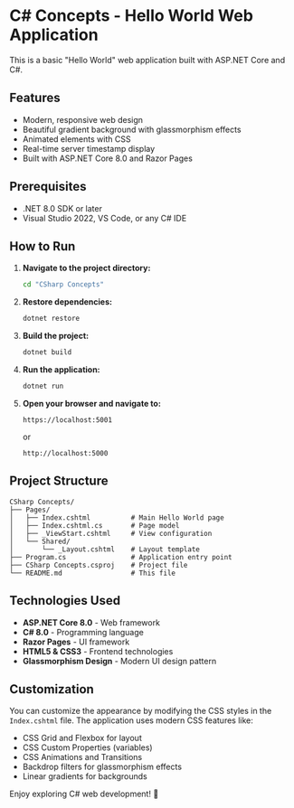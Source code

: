 # C# Concepts - Hello World Web Application

This is a basic "Hello World" web application built with ASP.NET Core and C#.

## Features

- Modern, responsive web design
- Beautiful gradient background with glassmorphism effects
- Animated elements with CSS
- Real-time server timestamp display
- Built with ASP.NET Core 8.0 and Razor Pages

## Prerequisites

- .NET 8.0 SDK or later
- Visual Studio 2022, VS Code, or any C# IDE

## How to Run

1. **Navigate to the project directory:**
   ```bash
   cd "CSharp Concepts"
   ```

2. **Restore dependencies:**
   ```bash
   dotnet restore
   ```

3. **Build the project:**
   ```bash
   dotnet build
   ```

4. **Run the application:**
   ```bash
   dotnet run
   ```

5. **Open your browser and navigate to:**
   ```
   https://localhost:5001
   ```
   or
   ```
   http://localhost:5000
   ```

## Project Structure

```
CSharp Concepts/
├── Pages/
│   ├── Index.cshtml          # Main Hello World page
│   ├── Index.cshtml.cs       # Page model
│   ├── _ViewStart.cshtml     # View configuration
│   └── Shared/
│       └── _Layout.cshtml    # Layout template
├── Program.cs                # Application entry point
├── CSharp Concepts.csproj    # Project file
└── README.md                 # This file
```

## Technologies Used

- **ASP.NET Core 8.0** - Web framework
- **C# 8.0** - Programming language
- **Razor Pages** - UI framework
- **HTML5 & CSS3** - Frontend technologies
- **Glassmorphism Design** - Modern UI design pattern

## Customization

You can customize the appearance by modifying the CSS styles in the `Index.cshtml` file. The application uses modern CSS features like:

- CSS Grid and Flexbox for layout
- CSS Custom Properties (variables)
- CSS Animations and Transitions
- Backdrop filters for glassmorphism effects
- Linear gradients for backgrounds

Enjoy exploring C# web development! 🚀

